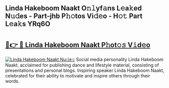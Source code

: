 ## Linda Hakeboom Naakt O𝚗𝚕yf𝚊ns L𝚎a𝚔ed N𝚞𝚍es - Part-jhb P𝚑𝚘tos Vi𝚍𝚎o - H𝚘𝚝 Part L𝚎a𝚔s YRq6O

# <h2><a href="http://kfdrflp.oniu.top/?m=Linda+Hakeboom+Naakt">🔗👉 🔴 Linda Hakeboom Naakt P𝚑ot𝚘𝚜 V𝚒d𝚎o</a></h2>

[![Linda Hakeboom Naakt Nu𝚍e𝚜](https://i.imgur.com/0qMVB7G.gif)](http://kfdrflp.oniu.top/?m=Linda+Hakeboom+Naakt)
Social media personality Linda Hakeboom Naakt, acclaimed for publishing dance and lifestyle material, consisting of presentations and personal blogs. Inspiring speaker Linda Hakeboom Naakt, celebrated for their ability to motivate and inspire others through their words.  

